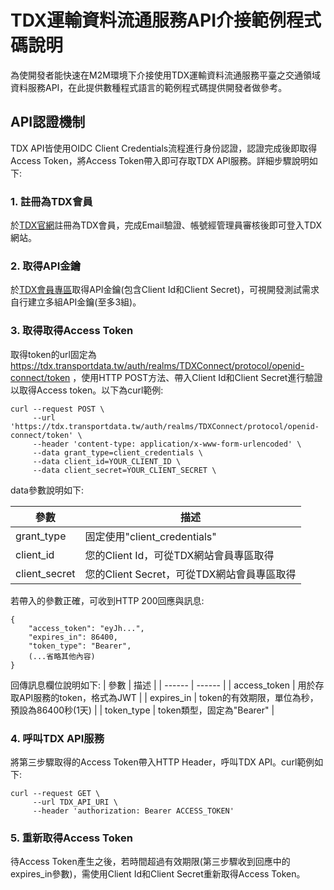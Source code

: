 # TDX運輸資料流通服務API介接範例程式碼說明


為使開發者能快速在M2M環境下介接使用TDX運輸資料流通服務平臺之交通領域資料服務API，在此提供數種程式語言的範例程式碼提供開發者做參考。

## API認證機制
TDX API皆使用OIDC Client Credentials流程進行身份認證，認證完成後即取得Access Token，將Access Token帶入即可存取TDX API服務。詳細步驟說明如下:

### 1. 註冊為TDX會員 
於[TDX官網](https://tdx.transportdata.tw/register)註冊為TDX會員，完成Email驗證、帳號經管理員審核後即可登入TDX網站。

### 2. 取得API金鑰 
於[TDX會員專區](https://tdx.transportdata.tw/user/dataservice/key)取得API金鑰(包含Client Id和Client Secret)，可視開發測試需求自行建立多組API金鑰(至多3組)。

### 3. 取得取得Access Token
取得token的url固定為 https://tdx.transportdata.tw/auth/realms/TDXConnect/protocol/openid-connect/token ，使用HTTP POST方法、帶入Client Id和Client Secret進行驗證以取得Access token。以下為curl範例:
```
curl --request POST \
     --url 'https://tdx.transportdata.tw/auth/realms/TDXConnect/protocol/openid-connect/token' \
     --header 'content-type: application/x-www-form-urlencoded' \
     --data grant_type=client_credentials \
     --data client_id=YOUR_CLIENT_ID \
     --data client_secret=YOUR_CLIENT_SECRET \
```
data參數說明如下:

| 參數 | 描述 |
| ------ | ------ |
| grant_type | 固定使用"client_credentials" |
| client_id | 您的Client Id，可從TDX網站會員專區取得 |
| client_secret | 您的Client Secret，可從TDX網站會員專區取得 |

若帶入的參數正確，可收到HTTP 200回應與訊息:
```
{
    "access_token": "eyJh...",
    "expires_in": 86400,
    "token_type": "Bearer",
    (...省略其他內容)
}
```
回傳訊息欄位說明如下:
| 參數 | 描述 |
| ------ | ------ |
| access_token | 用於存取API服務的token，格式為JWT |
| expires_in | token的有效期限，單位為秒，預設為86400秒(1天) |
| token_type | token類型，固定為"Bearer" |


### 4. 呼叫TDX API服務
將第三步驟取得的Access Token帶入HTTP Header，呼叫TDX API。curl範例如下:
```
curl --request GET \
     --url TDX_API_URI \
     --header 'authorization: Bearer ACCESS_TOKEN'
```

### 5. 重新取得Access Token
待Access Token產生之後，若時間超過有效期限(第三步驟收到回應中的expires_in參數)，需使用Client Id和Client Secret重新取得Access Token。




